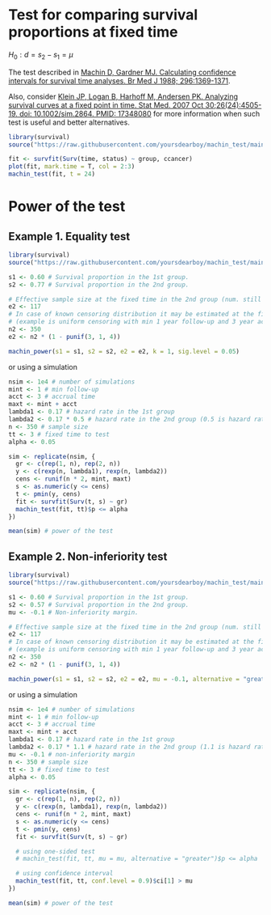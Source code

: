 # Test for comparing survival proportions at fixed time

$H_0: d = s_2 - s_1 = \mu$

The test described in [Machin D, Gardner MJ. Calculating confidence intervals for survival time analyses. Br Med J 1988; 296:1369-1371](https://www.bmj.com/content/296/6633/1369).

Also, consider [Klein JP, Logan B, Harhoff M, Andersen PK. Analyzing survival curves at a fixed point in time. Stat Med. 2007 Oct 30;26(24):4505-19. doi: 10.1002/sim.2864. PMID: 17348080](https://pubmed.ncbi.nlm.nih.gov/17348080/) for more information when such test is useful and better alternatives.

```r
library(survival)
source("https://raw.githubusercontent.com/yoursdearboy/machin_test/main/machin_test.R")

fit <- survfit(Surv(time, status) ~ group, ccancer)
plot(fit, mark.time = T, col = 2:3)
machin_test(fit, t = 24)
```

# Power of the test

## Example 1. Equality test

```r
library(survival)
source("https://raw.githubusercontent.com/yoursdearboy/machin_test/main/machin_power.R")

s1 <- 0.60 # Survival proportion in the 1st group.
s2 <- 0.77 # Survival proportion in the 2nd group.

# Effective sample size at the fixed time in the 2nd group (num. still at risk / survival probability).
e2 <- 117
# In case of known censoring distribution it may be estimated at the fixed time (e.g. 3 years) like this
# (example is uniform censoring with min 1 year follow-up and 3 year accrual).
n2 <- 350
e2 <- n2 * (1 - punif(3, 1, 4))

machin_power(s1 = s1, s2 = s2, e2 = e2, k = 1, sig.level = 0.05)
```

or using a simulation

```r
nsim <- 1e4 # number of simulations
mint <- 1 # min follow-up
acct <- 3 # accrual time
maxt <- mint + acct
lambda1 <- 0.17 # hazard rate in the 1st group
lambda2 <- 0.17 * 0.5 # hazard rate in the 2nd group (0.5 is hazard ratio)
n <- 350 # sample size
tt <- 3 # fixed time to test
alpha <- 0.05

sim <- replicate(nsim, {
  gr <- c(rep(1, n), rep(2, n))
  y <- c(rexp(n, lambda1), rexp(n, lambda2))
  cens <- runif(n * 2, mint, maxt)
  s <- as.numeric(y <= cens)
  t <- pmin(y, cens)
  fit <- survfit(Surv(t, s) ~ gr)
  machin_test(fit, tt)$p <= alpha
})

mean(sim) # power of the test
```

## Example 2. Non-inferiority test

```r
library(survival)
source("https://raw.githubusercontent.com/yoursdearboy/machin_test/main/machin_power.R")

s1 <- 0.60 # Survival proportion in the 1st group.
s2 <- 0.57 # Survival proportion in the 2nd group.
mu <- -0.1 # Non-inferiority margin.

# Effective sample size at the fixed time in the 2nd group (num. still at risk / survival probability).
e2 <- 117
# In case of known censoring distribution it may be estimated at the fixed time (e.g. 3 years) like this
# (example is uniform censoring with min 1 year follow-up and 3 year accrual).
n2 <- 350
e2 <- n2 * (1 - punif(3, 1, 4))

machin_power(s1 = s1, s2 = s2, e2 = e2, mu = -0.1, alternative = "greater", k = 1, sig.level = 0.05)
```

or using a simulation

```r
nsim <- 1e4 # number of simulations
mint <- 1 # min follow-up
acct <- 3 # accrual time
maxt <- mint + acct
lambda1 <- 0.17 # hazard rate in the 1st group
lambda2 <- 0.17 * 1.1 # hazard rate in the 2nd group (1.1 is hazard ratio)
mu <- -0.1 # non-inferiority margin
n <- 350 # sample size
tt <- 3 # fixed time to test
alpha <- 0.05

sim <- replicate(nsim, {
  gr <- c(rep(1, n), rep(2, n))
  y <- c(rexp(n, lambda1), rexp(n, lambda2))
  cens <- runif(n * 2, mint, maxt)
  s <- as.numeric(y <= cens)
  t <- pmin(y, cens)
  fit <- survfit(Surv(t, s) ~ gr)

  # using one-sided test
  # machin_test(fit, tt, mu = mu, alternative = "greater")$p <= alpha

  # using confidence interval
  machin_test(fit, tt, conf.level = 0.9)$ci[1] > mu
})

mean(sim) # power of the test
```
